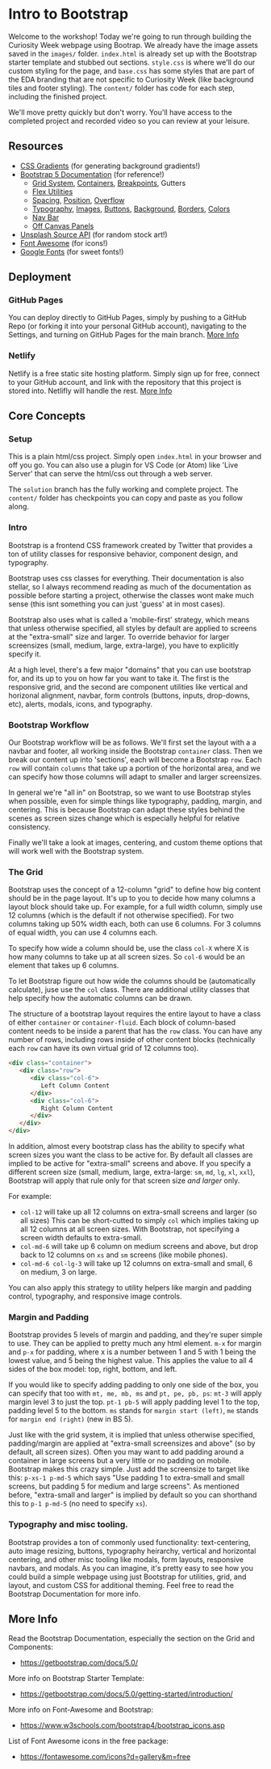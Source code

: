 # Intro to Bootstrap

Welcome to the workshop! Today we're going to run through building the Curiosity
Week webpage using Bootrap. We already have the image assets saved in the
`images/` folder. `index.html` is already set up with the Bootstrap starter
template and stubbed out sections. `style.css` is where we'll do our custom
styling for the page, and `base.css` has some styles that are part of the
EDA branding that are not specific to Curiosity Week (like background tiles and
footer styling). The `content/` folder has code for each step, including the 
finished project.

We'll move pretty quickly but don't worry. You'll have access to the completed
project and recorded video so you can review at your leisure. 

## Resources
   - [CSS Gradients](https://cssgradient.io/gradient-backgrounds/) (for generating background gradients!)
   - [Bootstrap 5 Documentation](https://getbootstrap.com/docs/5.0/getting-started/introduction/) (for reference!)
      - [Grid System](https://getbootstrap.com/docs/5.0/layout/grid/), [Containers](https://getbootstrap.com/docs/5.0/layout/containers/), [Breakpoints](https://getbootstrap.com/docs/5.0/layout/breakpoints/), Gutters
      - [Flex Utilities](https://getbootstrap.com/docs/5.0/utilities/flex/)
      - [Spacing](https://getbootstrap.com/docs/5.0/utilities/spacing/), [Position](https://getbootstrap.com/docs/5.0/utilities/position/), [Overflow](https://getbootstrap.com/docs/5.0/utilities/overflow/)
      - [Typography](https://getbootstrap.com/docs/5.0/content/typography/), [Images](https://getbootstrap.com/docs/5.0/content/images/), [Buttons](https://getbootstrap.com/docs/5.0/components/buttons/), [Background](https://getbootstrap.com/docs/5.0/utilities/background/), [Borders](https://getbootstrap.com/docs/5.0/utilities/borders/), [Colors](https://getbootstrap.com/docs/5.0/utilities/colors/)
      - [Nav Bar](https://getbootstrap.com/docs/5.0/components/navbar/)
      - [Off Canvas Panels](https://getbootstrap.com/docs/5.0/components/offcanvas/)
   - [Unsplash Source API](https://source.unsplash.com/) (for random stock art!)
   - [Font Awesome](https://fontawesome.com/v5.15/icons?d=gallery&p=1&s=solid&m=free) (for icons!)
   - [Google Fonts](https://fonts.google.com/) (for sweet fonts!)

## Deployment

### GitHub Pages

You can deploy directly to GitHub Pages, simply by pushing to a GitHub Repo (or
forking it into your personal GitHub account), navigating to the Settings, and
turning on GitHub Pages for the main branch. [More Info](https://pages.github.com/)

### Netlify

Netlify is a free static site hosting platform. Simply sign up for free, connect
to your GitHub account, and link with the repository that this project is stored
into. Netlifly will handle the rest. [More Info](https://www.netlify.com/blog/2016/09/29/a-step-by-step-guide-deploying-on-netlify/)


## Core Concepts

### Setup

This is a plain html/css project. Simply open `index.html` in your browser and
off you go. You can also use a plugin for VS Code (or Atom) like 'Live Server'
that can serve the html/css out through a web server.

The `solution` branch has the fully working and complete project. The `content/`
folder has checkpoints you can copy and paste as you follow along.

### Intro
Bootstrap is a frontend CSS framework created by Twitter that provides a ton of 
utility classes for responsive behavior, component design, and typography.

Bootstrap uses css classes for everything. Their documentation is also stellar,
so I always recommend reading as much of the documentation as possible before
starting a project, otherwise the classes wont make much sense (this isnt something
you can just 'guess' at in most cases).

Bootstrap also uses what is called a 'mobile-first' strategy, which means that
unless otherwise specified, all styles by default are applied to screens at the
"extra-small" size and larger. To override behavior for larger screensizes 
(small, medium, large, extra-large), you have to explicitly specify it.

At a high level, there's a few major "domains" that you can use bootstrap for, and
its up to you on how far you want to take it. The first is the responsive grid, 
and the second are component utilities like vertical and horizonal alignment,
navbar, form controls (buttons, inputs, drop-downs, etc), alerts, modals, icons,
and typography.

### Bootstrap Workflow

Our Bootstrap workflow will be as follows. We'll first set the layout with a
a navbar and footer, all working inside the Bootstrap `container` class. Then 
we break our content up into 'sections', each will become a Bootstrap `row`. Each
`row` will contain `columns` that take up a portion of the horizontal area, and we
can specify how those columns will adapt to smaller and larger screensizes.

In general we're "all in" on Bootstrap, so we want to use Bootstrap styles when
possible, even for simple things like typography, padding, margin, and centering.
This is because Bootstrap can adapt these styles behind the scenes as screen
sizes change which is especially helpful for relative consistency. 

Finally we'll take a look at images, centering, and custom theme options that
will work well with the Bootstrap system.

### The Grid
Bootstrap uses the concept of a 12-column "grid" to define how big content should
be in the page layout. It's up to you to decide how many columns a layout block
should take up. For example, for a full width column, simply use 12 columns (which 
is the default if not otherwise specified). For two columns taking up 50% width
each, both can use 6 columns. For 3 columns of equal width, you can use 4 columns
each.

To specify how wide a column should be, use the class `col-X` where X is how many 
columns to take up at all screen sizes. So `col-6` would be an element that takes up
6 columns.

To let Bootstrap figure out how wide the columns should be (automatically calculate),
juse use the `col` class. There are additional utility classes that help specify
how the automatic columns can be drawn.

The structure of a bootstrap layout requires the entire layout to have a class of
either `container` or `container-fluid`. Each block of column-based content needs
to be inside a parent that has the `row` class. You can have any number of rows, 
including rows inside of other content blocks (technically each `row` can have 
its own virtual grid of 12 columns too).
``` html
<div class="container">
   <div class="row">
      <div class="col-6"> 
         Left Column Content
      </div>
      <div class="col-6">
         Right Column Content
      </div>
   </div>
</div>
```

In addition, almost every bootstrap class has the ability to specify what screen
sizes you want the class to be active for. By default all classes are implied to
be active for "extra-small" screens and above. If you specify a different screen
size (small, medium, large, extra-large: `sm`, `md`, `lg`, `xl`, `xxl`), Bootstrap will 
apply that rule only for that screen size *and larger* only.

For example: 

  - `col-12` will take up all 12 columns on extra-small screens and larger (so all sizes)
   This can be short-cutted to simply `col` which implies taking up all 12 columns at
   all screen sizes. With Bootstrap, not specifying a screen width defaults to
   extra-small.
  - `col-md-6` will take up 6 column on medium screens and above, but drop back to 12 
   columns on `xs` and `sm` screens (like mobile phones).
  - `col-md-6 col-lg-3` will take up 12 columns on extra-small and small, 6 on medium, 
   3 on large.

You can also apply this strategy to utility helpers like margin and padding control,
typography, and responsive image controls.

### Margin and Padding

Bootstrap provides 5 levels of margin and padding, and they're super simple to use.
They can be applied to pretty much any html element. `m-x` for margin and `p-x` for
padding, where x is a number between 1 and 5 with 1 being the lowest value, and 5 being
the highest value. This applies the value to all 4 sides of the box model: top, right, 
bottom, and left. 

If you would like to specify adding padding to only one side of the box, you can specify
that too with `mt, me, mb, ms` and `pt, pe, pb, ps`: `mt-3` will apply margin level 3 to 
just the top. `pt-1 pb-5` will apply padding level 1 to the top, padding level 5 to the
bottom. `ms` stands for `margin start (left)`, `me` stands for `margin end (right)` (new in BS 5).

Just like with the grid system, it is implied that unless otherwise
specified, padding/margin are applied at "extra-small screensizes and above" (so by 
default, all screen sizes). Often you may want to add padding around a container in large 
screens but a very little or no padding on mobile. Bootstrap makes this crazy simple. 
Just add the screensize to target like this: `p-xs-1 p-md-5` which says "Use padding 
1 to extra-small and small screens, but padding 5 for medium and large screens". As
mentioned before, "extra-small and larger" is implied by default so you can shorthand 
this to `p-1 p-md-5` (no need to specify `xs`).

### Typography and misc tooling.

Bootstrap provides a ton of commonly used functionality: text-centering, auto image resizing, 
buttons, typography heirarchy, vertical and horizontal centering, and other misc tooling 
like modals, form layouts, responsive navbars, and modals. As you can imagine, it's pretty 
easy to see how you could build a simple webpage using just Bootstrap for utilities, grid, 
and layout, and custom CSS for additional theming. Feel free to read the Bootstrap 
Documentation for more info.

## More Info

Read the Bootstrap Documentation, especially the section on the Grid and Components:
  - https://getbootstrap.com/docs/5.0/

More info on Bootstrap Starter Template:
  - https://getbootstrap.com/docs/5.0/getting-started/introduction/

More info on Font-Awesome and Bootstrap:
  - https://www.w3schools.com/bootstrap4/bootstrap_icons.asp

List of Font Awesome icons in the free package:
  - https://fontawesome.com/icons?d=gallery&m=free
